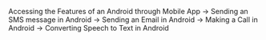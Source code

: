 Accessing the Features of an Android through Mobile App
-> Sending an SMS message in Android
-> Sending an Email in Android
-> Making a Call in Android
-> Converting Speech to Text in Android

